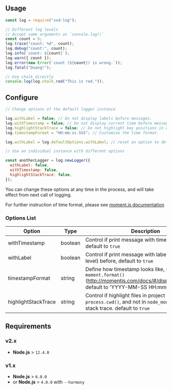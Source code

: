 ## Usage

```js
const log = require("xxd-log");

// Different log levels
// Accept same arguments as `console.log()`
const count = 5;
log.trace("count: %d", count);
log.debug("count:", count);
log.info(`count: ${count}`);
log.warn({ count });
log.error(new Error(`count (${count}) is wrong.`));
log.fatal("Duang!");

// Use chalk directly
console.log(log.chalk.red("This is red."));
```

## Configure

```js
// Change options of the default logger instance.

log.withLabel = false; // Do not display labels before messages.
log.withTimestamp = false; // Do not display current time before messages.
log.highlightStackTrace = false; // Do not highlight key positions in error stack trace.
log.timestampFormat = "HH:mm:ss.SSS"; // Customize the time format.

log.withLabel = log.defaultOptions.withLabel; // reset an option to default value.
```

```js
// Use an individual instance with different options

const anotherLogger = log.newLogger({
  withLabel: false,
  withTimestamp: false,
  highlightStackTrace: false,
});
```

You can change these options at any time in the process, and will take effect from next call of logging.

For further instruction of time format, please see [moment.js documentation](http://momentjs.com/docs/#/displaying/format/)

### Options List

| Option              | Type    | Description                                                                                                                              |
| ------------------- | ------- | ---------------------------------------------------------------------------------------------------------------------------------------- |
| withTimestamp       | boolean | Control if print message with timestamp before, default to `true`                                                                        |
| withLabel           | boolean | Control if print message with label (indicating log level) before, default to `true`                                                     |
| timestampFormat     | string  | Define how timestamp looks like, see `moment.format()` (http://momentjs.com/docs/#/displaying/format/), default to 'YYYY-MM-SS HH:mm:ss' |
| highlightStackTrace | string  | Control if highlight files in project (in `process.cwd()`, and not in `node_modules`) in error stack trace. default to `true`            |

## Requirements

### v2.x

- **Node.js** > `12.4.0`

### v1.x

- **Node.js** > `6.0.0`
- or **Node.js** > `4.0.0` with `--harmony`
